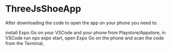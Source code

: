 # ThreeJsShoeApp

After downloading the code to open the app on your phone you need to:

install Expo Go on your VSCode and your phone from Playstore/Appstore,
in VSCode run npx expo start,
open Expo Go on the phone and scan the code from the Terminal,
